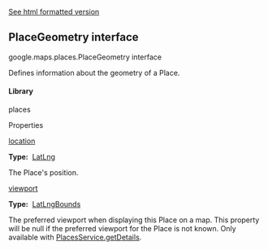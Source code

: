 [See html formatted version](https://huasofoundries.github.io/google-maps-documentation/PlaceGeometry.html)


PlaceGeometry interface
-----------------------

google.maps.places.PlaceGeometry interface

Defines information about the geometry of a Place.

#### Library

places

Properties

[location](#PlaceGeometry.location)

**Type:**  [LatLng](LatLng.md)

The Place's position.

[viewport](#PlaceGeometry.viewport)

**Type:**  [LatLngBounds](LatLngBounds.md)

The preferred viewport when displaying this Place on a map. This property will be null if the preferred viewport for the Place is not known. Only available with [PlacesService.getDetails](https://developers.google.com/maps/documentation/javascript/reference/3.33/places-service#PlacesService.getDetails).